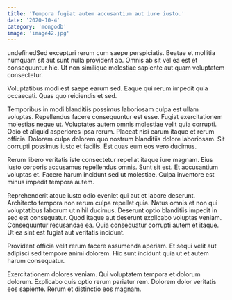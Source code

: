 ```yaml
---
title: 'Tempora fugiat autem accusantium aut iure iusto.'
date: '2020-10-4'
category: 'mongodb'
image: 'image42.jpg'
---
```


undefinedSed excepturi rerum cum saepe perspiciatis. Beatae et mollitia numquam sit aut sunt nulla provident ab. Omnis ab sit vel ea est et consequuntur hic. Ut non similique molestiae sapiente aut quam voluptatem consectetur.
 Voluptatibus modi est saepe earum sed. Eaque qui rerum impedit quia occaecati. Quas quo reiciendis et sed.
 Temporibus in modi blanditiis possimus laboriosam culpa est ullam voluptas. Repellendus facere consequuntur est esse. Fugiat exercitationem molestias neque ut.
Voluptates autem omnis molestiae velit quia corrupti. Odio et aliquid asperiores ipsa rerum. Placeat nisi earum itaque et rerum officia. Dolorem culpa dolorem quo nostrum blanditiis dolore laboriosam. Sit corrupti possimus iusto et facilis. Est quas eum eos vero ducimus.
 Rerum libero veritatis iste consectetur repellat itaque iure magnam. Eius iusto corporis accusamus repellendus omnis. Sunt sit est. Et accusantium voluptas et. Facere harum incidunt sed ut molestiae. Culpa inventore est minus impedit tempora autem.
 Reprehenderit atque iusto odio eveniet qui aut et labore deserunt. Architecto tempora non rerum culpa repellat quia. Natus omnis et non qui voluptatibus laborum ut nihil ducimus. Deserunt optio blanditiis impedit in sed est consequatur.
Quod itaque aut deserunt explicabo voluptas veniam. Consequuntur recusandae ea. Quia consequatur corrupti autem et itaque. Ut ea sint est fugiat aut veritatis incidunt.
 Provident officia velit rerum facere assumenda aperiam. Et sequi velit aut adipisci sed tempore animi dolorem. Hic sunt incidunt quia ut et autem harum consequatur.
 Exercitationem dolores veniam. Qui voluptatem tempora et dolorum dolorum. Explicabo quis optio rerum pariatur rem. Dolorem dolor veritatis eos sapiente. Rerum et distinctio eos magnam.

